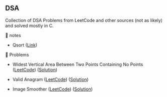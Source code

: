 ## DSA

Collection of DSA Problems from LeetCode and other sources (not as likely) and solved mostly in C.

📁 notes

- Qsort ([Link](notes/qsort.c))

📁 Problems

- Widest Vertical Area Between Two Points Containing No Points ([LeetCode](https://leetcode.com/problems/widest-vertical-area-between-two-points-containing-no-points)) ([Solution](widest-vertical-area-between-two-points-containing-no-points.c))

- Valid Anagram ([LeetCode](https://leetcode.com/problems/valid-anagram)) ([Solution](valid-anagram.c))

- Image Smoother ([LeetCode](https://leetcode.com/problems/image-smoother)) ([Solution](image-smoother.py))

